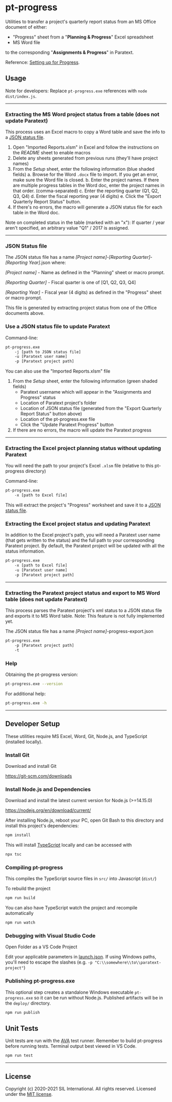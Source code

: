 
# pt-progress
Utilities to transfer a project's quarterly report status from an MS Office document of either:
  * "Progress" sheet from a "**Planning & Progress**" Excel spreadsheet
  * MS Word file

to the corresponding "**Assignments & Progress**" in Paratext.

Reference: [Setting up for Progress](https://paratext.org/2018/01/31/setting-up-for-progress-tracking/).

## Usage
Note for developers: Replace `pt-progress.exe` references with `node dist/index.js`.

-----

### Extracting the MS Word project status from a table (does not update Paratext)
This process uses an Excel macro to copy a Word table and save the info to a [JSON status file](#json-status-file).
1. Open "Imported Reports.xlsm" in Excel and follow the instructions on the *README* sheet to enable macros
2. Delete any sheets generated from previous runs (they'll have project names)
3. From the *Setup* sheet, enter the following information (blue shaded fields) 
    a. Browse for the Word `.docx` file to import. If you get an error, make sure the Word file is closed.
    b. Enter the project names. If there are multiple progress tables in the Word doc, enter the project names in that order. (comma-separated)
    c. Enter the reporting quarter (Q1, Q2, Q3, Q4)
    d. Enter the fiscal reporting year (4 digits)
    e. Click the "Export Quarterly Report Status" button.
4. If there's no errors, the macro will generate a JSON status file for each table in the Word doc.


Note on completed status in the table (marked with an "x"): 
If quarter / year aren't specified, an arbitrary value "Q1" / 2017 is assigned.

----

### JSON Status file
The JSON status file has a name
*[Project name]*-*[Reporting Quarter]*-*[Reporting Year]*.json where:

*[Project name]* - Name as defined in the "Planning" sheet or macro prompt.

*[Reporting Quarter]* - Fiscal quarter is one of [Q1, Q2, Q3, Q4] 

*[Reporting Year]* - Fiscal year (4 digits) as defined in the "Progress" sheet or macro prompt.

This file is generated by extracting project status from one of the Office documents above.

### Use a JSON status file to update Paratext

Command-line:
```bash
pt-progress.exe
    -j [path to JSON status file] 
    -u [Paratext user name] 
    -p [Paratext project path]
```

You can also use the "Imported Reports.xlsm" file
1. From the *Setup* sheet, enter the following information (green shaded fields)
    * Paratext username which will appear in the "Assignments and Progress" status
    * Location of Paratext project's folder
    * Location of JSON status file (generated from the "Export Quarterly Report Status" button above)
    * Location of the pt-progress.exe file
    * Click the "Update Paratext Progress" button
2. If there are no errors, the macro will update the Paratext progress

-----

### Extracting the Excel project planning status without updating Paratext
You will need the path to your project's Excel `.xlsm` file (relative to this pt-progress directory)

Command-line:
```bash
pt-progress.exe
    -x [path to Excel file]
```

This will extract the project's "Progress" worksheet and save it to a [JSON status file](#json-status-file).

### Extracting the Excel project status and updating Paratext
In addition to the Excel project's path, you will need a Paratext user name (that gets written to the status) and 
the full path to your corresponding Paratext project. By default,
the Paratext project will be updated with all the status information. 

```bash
pt-progress.exe
    -x [path to Excel file] 
    -u [Paratext user name] 
    -p [Paratext project path]
```

----

### Extracting the Paratext project status and export to MS Word table (does not update Paratext)
This process parses the Paratext project\'s xml status to a JSON status file
and exports it to MS Word table. Note: This feature is not fully implemented yet.

The JSON status file has a name
*[Project name]*-progress-export.json

```bash
pt-progress.exe
    -p [Paratext project path]
    -t 
```



### Help
Obtaining the pt-progress version:
```bash
pt-progress.exe --version
```

For additional help:
```bash
pt-progress.exe -h
```

------------------


## Developer Setup
These utilities require MS Excel, Word, Git, Node.js, and TypeScript (installed locally).

### Install Git
Download and install Git

https://git-scm.com/downloads

### Install Node.js and Dependencies
Download and install the latest current version for Node.js (>=14.15.0)

https://nodejs.org/en/download/current/

After installing Node.js, reboot your PC, open Git Bash to this directory and install this project's dependencies:
```bash
npm install
```

This will install [TypeScript](https://www.typescriptlang.org/) locally and can be accessed with

```bash
npx tsc
```

### Compiling pt-progress
This compiles the TypeScript source files in `src/` into Javascript (`dist/`)

To rebuild the project
```bash
npm run build
```

You can also have TypeScript watch the project and recompile automatically
```bash
npm run watch
```

### Debugging with Visual Studio Code
Open Folder as a VS Code Project

Edit your applicable parameters in [launch.json](./.vscode/launch.json). If using Windows paths, you'll need to escape the slashes (e.g. `-p "C:\\somewhere\\to\\paratext-project"`)

### Publishing pt-progress.exe
This optional step creates a standalone Windows executable `pt-progress.exe` so it can be run without Node.js. Published artifacts will be in the `deploy/` directory.

```bash
npm run publish
```

## Unit Tests
Unit tests are run with the [AVA](https://github.com/avajs/ava) test runner.
Remember to build pt-progress before running tests. 
Terminal output best viewed in VS Code.
```bash
npm run test
```

-------------

## License
Copyright (c) 2020-2021 SIL International. All rights reserved.
Licensed under the [MIT license](LICENSE).